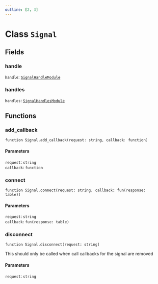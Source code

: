 ```yaml
---
outline: [2, 3]
---
```


# Class `Signal`




## Fields

### handle

`handle`: <code><a href="/classes/SignalHandleModule">SignalHandleModule</a></code>



### handles

`handles`: <code><a href="/classes/SignalHandlesModule">SignalHandlesModule</a></code>




## Functions

### <Badge type="function" text="function" /> add_callback

<div class="language-lua"><pre><code>function Signal.add_callback(request: string, callback: function)</code></pre></div>



#### Parameters

`request`: <code>string</code><br>
`callback`: <code>function</code>






### <Badge type="function" text="function" /> connect

<div class="language-lua"><pre><code>function Signal.connect(request: string, callback: fun(response: table))</code></pre></div>



#### Parameters

`request`: <code>string</code><br>
`callback`: <code>fun(response: table)</code>






### <Badge type="function" text="function" /> disconnect

<div class="language-lua"><pre><code>function Signal.disconnect(request: string)</code></pre></div>

This should only be called when call callbacks for the signal are removed

#### Parameters

`request`: <code>string</code>





